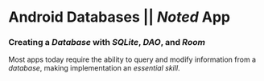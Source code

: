 # Android Databases || _Noted_ App
### Creating a _Database_ with _SQLite_, _DAO_, and _Room_
Most apps today require the ability to query and modify information from a _database_, making implementation an _essential skill_.
